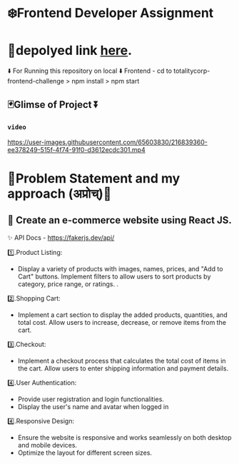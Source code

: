 

# ❄️Frontend Developer Assignment

# 📌depolyed link  [here](https://totality-frontend.netlify.app/).



⬇️ For Running this repository on local 
⬇️ Frontend - cd to totalitycorp-frontend-challenge > npm install > npm start

## 🃏Glimse of Project ⏬

### `video `  
https://user-images.githubusercontent.com/65603830/216839360-ee378249-515f-4f74-91f0-d3612ecdc301.mp4


# 🐸Problem Statement and my approach (अप्रोच्‌)🐸

## 💜 Create an e-commerce website using React JS.

✨ API Docs - https://fakerjs.dev/api/

1️⃣.Product Listing: 
 - Display a variety of products with images, names, prices, and "Add to Cart" buttons. Implement filters to allow users to sort products by category, price range, or ratings. .

2️⃣.Shopping Cart: 
 - Implement a cart section to display the added products, quantities, and total cost. Allow users to increase, decrease, or remove items from the cart. 

3️⃣.Checkout: 
 - Implement a checkout process that calculates the total cost of items in the cart. Allow users to enter shipping information and payment details. 

4️⃣.User Authentication: 
 - Provide user registration and login functionalities. 
 - Display the user's name and avatar when logged in
   
4️⃣.Responsive Design: 
 - Ensure the website is responsive and works seamlessly on both desktop and mobile devices. 
 - Optimize the layout for different screen sizes. 


  







